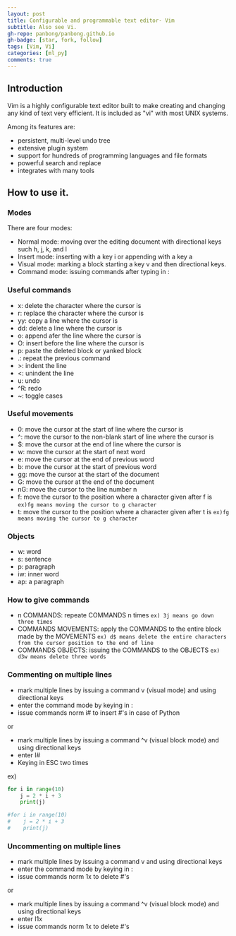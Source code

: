 ```yaml
---
layout: post
title: Configurable and programmable text editor- Vim
subtitle: Also see Vi.
gh-repo: panbong/panbong.github.io
gh-badge: [star, fork, follow]
tags: [Vim, Vi]
categories: [ml_py]
comments: true
---
```


## Introduction

Vim is a highly configurable text editor built to make creating and changing any kind of text very efficient. It is included as "vi" with most UNIX systems.

Among its features are:

- persistent, multi-level undo tree
- extensive plugin system
- support for hundreds of programming languages and file formats
- powerful search and replace
- integrates with many tools


## How to use it.

### Modes

There are four modes:

- Normal mode: moving over the editing document with directional keys such h, j, k, and l
- Insert mode: inserting with a key i or appending with a key a
- Visual mode: marking a block starting a key v and then directional keys.
- Command mode: issuing commands after typing in :

### Useful commands

- x: delete the character where the cursor is
- r: replace the character where the cursor is
- yy: copy a line where the cursor is
- dd: delete a line where the cursor is
- o: append afer the line where the cursor is
- O: insert before the line where the cursor is
- p: paste the deleted block or yanked block
- .: repeat the previous command
- \>: indent the line
- <: unindent the line
- u: undo
- ^R: redo
- ~: toggle cases

### Useful movements

- 0: move the cursor at the start of line where the cursor is
- ^: move the cursor to the non-blank start of line where the cursor is
- $: move the cursor at the end of line where the cursor is
- w: move the cursor at the start of next word
- e: move the cursor at the end of previous word
- b: move the cursor at the start of previous word
- gg: move the cursor at the start of the document
- G: move the cursor at the end of the document
- nG: move the cursor to the line number n
- f: move the cursor to the position where a character given after f is `ex)fg means moving the cursor to g character`
- t: move the cursor to the position where a character given after t is `ex)fg means moving the cursor to g character`

### Objects

- w: word
- s: sentence
- p: paragraph
- iw: inner word
- ap: a paragraph

### How to give commands

- n COMMANDS: repeate COMMANDS n times `ex) 3j means go down three times`
- COMMANDS MOVEMENTS: apply the COMMANDS to the entire block made by the MOVEMENTS `ex) d$ means delete the entire characters from the cursor position to the end of line`
- COMMANDS OBJECTS: issuing the COMMANDS to the OBJECTS `ex) d3w means delete three words`

### Commenting on multiple lines

- mark multiple lines by issuing a command v (visual mode) and using directional keys
- enter the command mode by keying in :
- issue commands norm i# to insert #'s in case of Python

or

- mark multiple lines by issuing a command ^v (visual block mode) and using directional keys
- enter I#
- Keying in ESC two times

ex)
```python
for i in range(10)
    j = 2 * i + 3
    print(j)

#for i in range(10)
#    j = 2 * i + 3
#    print(j)
```

### Uncommenting on multiple lines

- mark multiple lines by issuing a command v and using directional keys
- enter the command mode by keying in :
- issue commands norm 1x to delete #'s

or


- mark multiple lines by issuing a command ^v (visual block mode) and using directional keys
- enter I1x 
- issue commands norm 1x to delete #'s
